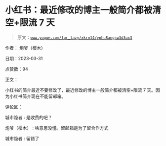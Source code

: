 # 小红书：最近修改的博主一般简介都被清空+限流 7 天

> 原文：[`www.yuque.com/for_lazy/xkrm14/ynhu8angsw3d3ux3`](https://www.yuque.com/for_lazy/xkrm14/ynhu8angsw3d3ux3)

作者： 炮爷（樱木）

日期：2023-03-31

点赞数：94

正文：

小红书的简介最近不要修改了，最近修改的博主一般简介都被清空+限流 7 天。因为小红书简介现在不能留邮箱。

评论区：

城市隐者 : 是收费的吧？

炮爷（樱木） : 啥意思没懂。留邮箱是为了留合作方式

城市隐者 : 留错了

